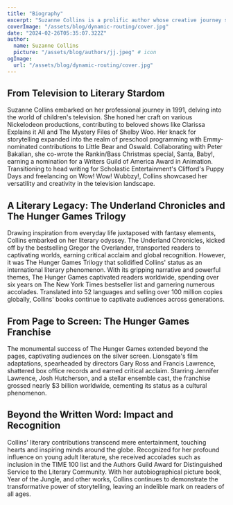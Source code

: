 ```yaml
---
title: "Biography"
excerpt: "Suzanne Collins is a prolific author whose creative journey spans from television to international literary acclaim. From her early days writing for Nickelodeon shows to the groundbreaking success of The Hunger Games Trilogy, Collins has captivated audiences worldwide. With over 100 million copies of her books sold globally, her impact on literature and popular culture is profound. Explore the imaginative worlds she has crafted and experience the power of storytelling at its finest."
coverImage: "/assets/blog/dynamic-routing/cover.jpg"
date: "2024-02-26T05:35:07.322Z"
author:
  name: Suzanne Collins
  picture: "/assets/blog/authors/jj.jpeg" # icon
ogImage:
  url: "/assets/blog/dynamic-routing/cover.jpg"
---
```


## From Television to Literary Stardom

Suzanne Collins embarked on her professional journey in 1991, delving into the world of children's television. She honed her craft on various Nickelodeon productions, contributing to beloved shows like Clarissa Explains it All and The Mystery Files of Shelby Woo. Her knack for storytelling expanded into the realm of preschool programming with Emmy-nominated contributions to Little Bear and Oswald. Collaborating with Peter Bakalian, she co-wrote the Rankin/Bass Christmas special, Santa, Baby!, earning a nomination for a Writers Guild of America Award in Animation. Transitioning to head writing for Scholastic Entertainment's Clifford's Puppy Days and freelancing on Wow! Wow! Wubbzy!, Collins showcased her versatility and creativity in the television landscape.

## A Literary Legacy: The Underland Chronicles and The Hunger Games Trilogy

Drawing inspiration from everyday life juxtaposed with fantasy elements, Collins embarked on her literary odyssey. The Underland Chronicles, kicked off by the bestselling Gregor the Overlander, transported readers to captivating worlds, earning critical acclaim and global recognition. However, it was The Hunger Games Trilogy that solidified Collins' status as an international literary phenomenon. With its gripping narrative and powerful themes, The Hunger Games captivated readers worldwide, spending over six years on The New York Times bestseller list and garnering numerous accolades. Translated into 52 languages and selling over 100 million copies globally, Collins' books continue to captivate audiences across generations.

## From Page to Screen: The Hunger Games Franchise

The monumental success of The Hunger Games extended beyond the pages, captivating audiences on the silver screen. Lionsgate's film adaptations, spearheaded by directors Gary Ross and Francis Lawrence, shattered box office records and earned critical acclaim. Starring Jennifer Lawrence, Josh Hutcherson, and a stellar ensemble cast, the franchise grossed nearly $3 billion worldwide, cementing its status as a cultural phenomenon.

## Beyond the Written Word: Impact and Recognition

Collins' literary contributions transcend mere entertainment, touching hearts and inspiring minds around the globe. Recognized for her profound influence on young adult literature, she received accolades such as inclusion in the TIME 100 list and the Authors Guild Award for Distinguished Service to the Literary Community. With her autobiographical picture book, Year of the Jungle, and other works, Collins continues to demonstrate the transformative power of storytelling, leaving an indelible mark on readers of all ages.

